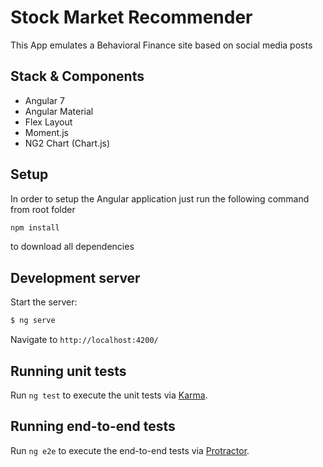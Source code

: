 # Stock Market Recommender

This App emulates a Behavioral Finance site based on social media posts

## Stack & Components

* Angular 7
* Angular Material
* Flex Layout
* Moment.js
* NG2 Chart (Chart.js)

## Setup

In order to setup the Angular application just run the following command from root folder

```bash
npm install
```

to download all dependencies

## Development server

Start the server:
```sh
$ ng serve
```

Navigate to `http://localhost:4200/`

## Running unit tests

Run `ng test` to execute the unit tests via [Karma](https://karma-runner.github.io).

## Running end-to-end tests

Run `ng e2e` to execute the end-to-end tests via [Protractor](http://www.protractortest.org/).
